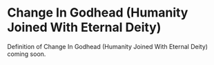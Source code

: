 # Change In Godhead (Humanity Joined With Eternal Deity)
Definition of Change In Godhead (Humanity Joined With Eternal Deity) coming soon.
